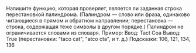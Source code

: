 Напишите функцию, которая проверяет, является ли заданная строка перестановкой палиндрома. (Палиндром — слово или фраза, одинаково читающиеся 
в прямом и обратном направлении; перестановка — строка, содержащая теже символы в другом порядке.) Палиндром не ограничивается словами из словаря.
 Пример:
 Ввод:   Tact Coa
 Вывод:  True (перестановки: "taco cat", "atco cta", и т. д.)
 Подсказки: 106, 121, 134, 136